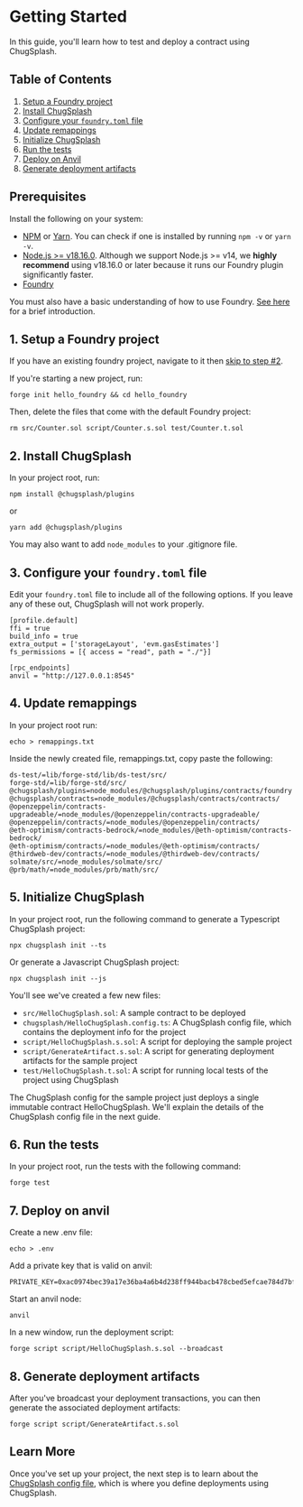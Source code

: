 # Getting Started

In this guide, you'll learn how to test and deploy a contract using ChugSplash.

## Table of Contents

1. [Setup a Foundry project](#1-setup-a-foundry-project)
2. [Install ChugSplash](#2-install-chugsplash)
3. [Configure your `foundry.toml` file](#3-configure-your-foundrytoml-file)
4. [Update remappings](#4-update-remappings)
5. [Initialize ChugSplash](#5-initialize-chugsplash)
6. [Run the tests](#6-run-the-tests)
7. [Deploy on Anvil](#7-deploy-on-anvil)
8. [Generate deployment artifacts](#8-generate-deployment-artifacts)

## Prerequisites

Install the following on your system:
- [NPM](https://docs.npmjs.com/downloading-and-installing-node-js-and-npm#overview) or [Yarn](https://classic.yarnpkg.com/lang/en/docs/install/). You can check if one is installed by running `npm -v` or `yarn -v`.
- [Node.js >= v18.16.0](https://docs.npmjs.com/downloading-and-installing-node-js-and-npm#overview). Although we support Node.js >= v14, we **highly recommend** using v18.16.0 or later because it runs our Foundry plugin significantly faster.
- [Foundry](https://book.getfoundry.sh/getting-started/installation)

You must also have a basic understanding of how to use Foundry. [See here](https://book.getfoundry.sh/getting-started/first-steps) for a brief introduction.

## 1. Setup a Foundry project

If you have an existing foundry project, navigate to it then [skip to step #2](#2-install-chugsplash).

If you're starting a new project, run:

```
forge init hello_foundry && cd hello_foundry
```

Then, delete the files that come with the default Foundry project:
```
rm src/Counter.sol script/Counter.s.sol test/Counter.t.sol
```

## 2. Install ChugSplash

In your project root, run:

```
npm install @chugsplash/plugins
```

or

```
yarn add @chugsplash/plugins
```

You may also want to add `node_modules` to your .gitignore file.

## 3. Configure your `foundry.toml` file

Edit your `foundry.toml` file to include all of the following options. If you leave any of these out, ChugSplash will not work properly.

```
[profile.default]
ffi = true
build_info = true
extra_output = ['storageLayout', 'evm.gasEstimates']
fs_permissions = [{ access = "read", path = "./"}]

[rpc_endpoints]
anvil = "http://127.0.0.1:8545"
```

## 4. Update remappings

In your project root run:

```
echo > remappings.txt
```

Inside the newly created file, remappings.txt, copy paste the following:

```
ds-test/=lib/forge-std/lib/ds-test/src/
forge-std/=lib/forge-std/src/
@chugsplash/plugins=node_modules/@chugsplash/plugins/contracts/foundry
@chugsplash/contracts=node_modules/@chugsplash/contracts/contracts/
@openzeppelin/contracts-upgradeable/=node_modules/@openzeppelin/contracts-upgradeable/
@openzeppelin/contracts/=node_modules/@openzeppelin/contracts/
@eth-optimism/contracts-bedrock/=node_modules/@eth-optimism/contracts-bedrock/
@eth-optimism/contracts/=node_modules/@eth-optimism/contracts/
@thirdweb-dev/contracts/=node_modules/@thirdweb-dev/contracts/
solmate/src/=node_modules/solmate/src/
@prb/math/=node_modules/prb/math/src/
```

## 5. Initialize ChugSplash
In your project root, run the following command to generate a Typescript ChugSplash project:
```
npx chugsplash init --ts
```
Or generate a Javascript ChugSplash project:
```
npx chugsplash init --js
```

You'll see we've created a few new files:
- `src/HelloChugSplash.sol`: A sample contract to be deployed
- `chugsplash/HelloChugSplash.config.ts`: A ChugSplash config file, which contains the deployment info for the project
- `script/HelloChugSplash.s.sol`: A script for deploying the sample project
- `script/GenerateArtifact.s.sol`: A script for generating deployment artifacts for the sample project
- `test/HelloChugSplash.t.sol`: A script for running local tests of the project using ChugSplash

The ChugSplash config for the sample project just deploys a single immutable contract HelloChugSplash. We'll explain the details of the ChugSplash config file in the next guide.

## 6. Run the tests
In your project root, run the tests with the following command:
```
forge test
```

## 7. Deploy on anvil
Create a new .env file:
```
echo > .env
```

Add a private key that is valid on anvil:
```
PRIVATE_KEY=0xac0974bec39a17e36ba4a6b4d238ff944bacb478cbed5efcae784d7bf4f2ff80
```

Start an anvil node:
```
anvil
```

In a new window, run the deployment script:
```
forge script script/HelloChugSplash.s.sol --broadcast
```

## 8. Generate deployment artifacts
After you've broadcast your deployment transactions, you can then generate the associated deployment artifacts:
```
forge script script/GenerateArtifact.s.sol
```

## Learn More

Once you've set up your project, the next step is to learn about the [ChugSplash
config file](https://github.com/chugsplash/chugsplash/blob/develop/docs/chugsplash-file.md), which is where
you define deployments using ChugSplash.
